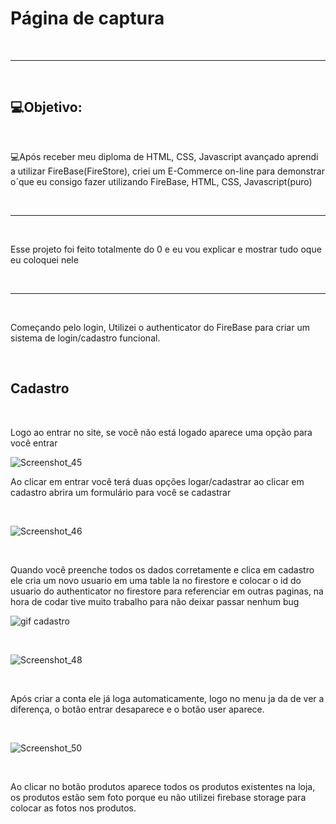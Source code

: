 <h1>Página de captura</h1>
<br>
<hr>
<br>
<h2>💻Objetivo:</h2>
<br>
<p>💻Após receber meu diploma de HTML, CSS, Javascript avançado aprendi a utilizar FireBase(FireStore), criei um E-Commerce on-line para demonstrar o´que eu consigo fazer utilizando FireBase, HTML, CSS, Javascript(puro)</p>
<br>
<hr>
<br>
<p>Esse projeto foi feito totalmente do 0 e eu vou explicar e mostrar tudo oque eu coloquei nele</p>
<br>
<hr>
<br>
<p>Começando pelo login, Utilizei o authenticator do FireBase para criar um sistema de login/cadastro funcional.</p>
<br>
<h2>Cadastro</h2>
<br>
<p>Logo ao entrar no site, se você não está logado aparece uma opção para você entrar </p>

![Screenshot_45](https://user-images.githubusercontent.com/104699555/183303175-ca7b2c22-6539-42a6-af97-0281263d9dda.png)
<br>
<p>Ao clicar em entrar você terá duas opções logar/cadastrar ao clicar em cadastro abrira um formulário para você se cadastrar</p>
<br>

![Screenshot_46](https://user-images.githubusercontent.com/104699555/183303228-a259589a-f4f3-402c-b6d3-2569ca1371b2.png)

<br>

<p>Quando você preenche todos os dados corretamente e clica em cadastro ele cria um novo usuario em uma table la no firestore e colocar o id do usuario do authenticator no firestore para referenciar em outras paginas, na hora de codar tive muito trabalho para não deixar passar nenhum bug</p>

![gif cadastro](https://user-images.githubusercontent.com/104699555/183303664-6feb72c6-1aa6-4e98-8584-d8c2121759de.gif)

<br>

![Screenshot_48](https://user-images.githubusercontent.com/104699555/183303788-5e3149a7-022e-4382-a813-203ad56a8470.png)

<br>

<p>Após criar a conta ele já loga automaticamente, logo no menu ja da de ver a diferença, o botão entrar desaparece e o botão user aparece.</p>

<br>

![Screenshot_50](https://user-images.githubusercontent.com/104699555/183322588-33b8510d-8659-406c-8462-94d33f6b475e.png)

<br>

<p>Ao clicar no botão produtos aparece todos os produtos existentes na loja, os produtos estão sem foto porque eu não utilizei firebase storage para colocar as fotos nos produtos.</p>
<!-- <hr> -->
<!-- <br> -->
<!-- <h2>📷Veja:</h2> -->
<!-- <br> -->
<!-- <div align="center"> -->

<!-- <br><br><br> -->

<!-- ![pgcapitura](https://user-images.githubusercontent.com/104699555/179552721-41989b61-7409-42fb-91c9-e0fde0b3213a.gif) -->

<!-- <br> <br> -->
<!-- </div> -->
<!-- <hr> -->
<!-- <br> -->
<!-- <h2>🚀Técnologias utilizadas</h2> -->
<!-- <br> -->
<!-- <h3> -->
<!-- <ul> -->
<!-- <li>HTML</li> -->
<!-- <br> -->
<!-- <li>CSS</li> -->
<!-- <br> -->
<!-- <li>MAILCHIMP</li> -->
<!-- <br> -->
<!-- </ul> -->
<!-- </h3> -->
<!-- <hr> -->
